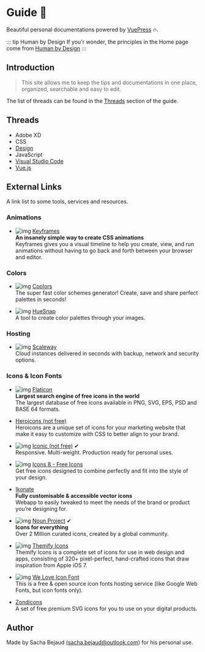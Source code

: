 # Guide  🌈

Beautiful personal documentations powered by [VuePress](https://vuepress.vuejs.org/) 🔥.

::: tip Human by Design
If you'r wonder, the principles in the Home page come from [Human by Design](https://humanebydesign.com/)
:::

## Introduction

> This site allows me to keep the tips and documentations in one place, organized, searchable and easy to edit.

The list of threads can be found in the [Threads](/guide/#threads) section of the guide.

## Threads

* Adobe XD
* CSS
* [Design](/design/)
* JavaScript
* [Visual Studio Code](/vscode/)
* [Vue.js](/vuejs/)

## External Links

A link list to some tools, services and resources.

### Animations

* ![img](/images/icons/keyframes.png) [Keyframes](https://keyframes.app/)
<br>**An insanely simple way to create CSS animations** <br>Keyframes gives you a visual timeline to help you create, view, and run animations without having to go back and forth between your browser and editor.

### Colors

* ![img](/images/icons/coolors.png) [Coolors](https://coolors.co/app)
<br>The super fast color schemes generator! Create, save and share perfect palettes in seconds!

* ![img](/images/icons/hue-snap.png) [HueSnap](https://www.huesnap.com/)
<br>A tool to create color palettes through your images.

### Hosting

* ![img](/images/icons/scaleway.png) [Scaleway](https://www.scaleway.com)
<br>Cloud instances delivered in seconds with backup, network and security options.


### Icons & Icon Fonts

* ![img](/images/icons/flaticon.png) [Flaticon](https://www.flaticon.com/)
<br>**Largest search engine of free icons in the world**
<br>The largest database of free icons available in PNG, SVG, EPS, PSD and BASE 64 formats.

* [Heroicons (not free)](https://www.heroicons.com/)
<br>Heroicons are a unique set of icons for your marketing website that make it easy to customize with CSS to better align to your brand.

* ![img](/images/icons/iconic.png) [Iconic (not free)](https://useiconic.com/) ✔
<br>Responsive. Multi-weight. Production ready for personal uses.

* ![img](/images/icons/icons8.png) [Icons 8 - Free Icons](https://icons8.com/icons)
<br>Get free icons designed to combine perfectly and fit into the style of your design.

* [Ikonate](https://www.ikonate.com/)
<br>**Fully customisable & accessible vector icons**
<br>Webapp to easily tweaked to meet the needs of the brand or product you’re designing for.

* ![img](/images/icons/noun-project.png) [Noun Project](https://thenounproject.com/) ✔
<br>**Icons for everything**
<br>Over 2 Million curated icons, created by a global community.


* ![img](https://themify.me/favicon.png)
[Themify Icons](https://themify.me/themify-icons)
<br>Themify Icons is a complete set of icons for use in web design and apps, consisting of 320+ pixel-perfect, hand-crafted icons that draw inspiration from Apple iOS 7.

* ![img](/images/icons/weloveiconfonts.png)
[We Love Icon Font](http://weloveiconfonts.com/)
<br>This is a free & open source icon fonts hosting service (like Google Web Fonts, but icon fonts only).

* [Zondicons](https://www.zondicons.com/)
<br>A set of free premium SVG icons for you to use on your digital products.

## Author

Made by Sacha Bejaud ([sacha.bejaud@outlook.com](mailto:sacha.bejaud@outlook.com)) for his personal use.